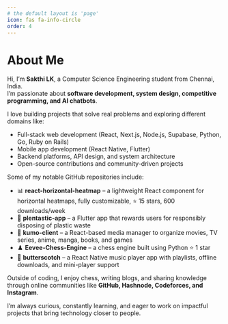 ```yaml
---
# the default layout is 'page'
icon: fas fa-info-circle
order: 4
---
```


# About Me

Hi, I’m **Sakthi LK**, a Computer Science Engineering student from Chennai, India.  
I’m passionate about **software development, system design, competitive programming, and AI chatbots**.  

I love building projects that solve real problems and exploring different domains like:  
- Full-stack web development (React, Next.js, Node.js, Supabase, Python, Go, Ruby on Rails)  
- Mobile app development (React Native, Flutter)  
- Backend platforms, API design, and system architecture  
- Open-source contributions and community-driven projects  

Some of my notable GitHub repositories include:  
- 📊 **react-horizontal-heatmap** – a lightweight React component for horizontal heatmaps, fully customizable, ⭐ 15 stars, 600 downloads/week  
- 🚮 **plentastic-app** – a Flutter app that rewards users for responsibly disposing of plastic waste  
- 🐙 **kumo-client** – a React-based media manager to organize movies, TV series, anime, manga, books, and games  
- ♟️ **Eevee-Chess-Engine** – a chess engine built using Python ⭐ 1 star  
- 🎵 **butterscotch** – a React Native music player app with playlists, offline downloads, and mini-player support  

Outside of coding, I enjoy chess, writing blogs, and sharing knowledge through online communities like **GitHub, Hashnode, Codeforces, and Instagram**.  

I’m always curious, constantly learning, and eager to work on impactful projects that bring technology closer to people.
